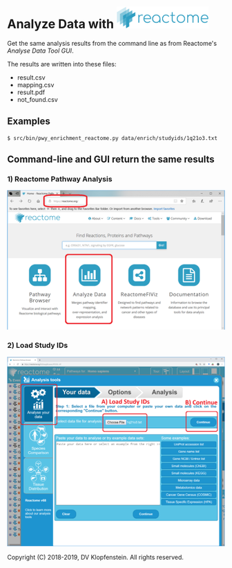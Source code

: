 # Analyze Data with <img src="images/logo_reactome.png" height="50pt">
Get the same analysis results from the command line as from Reactome's _Analyse Data Tool GUI_.

The results are written into these files:
  * result.csv
  * mapping.csv
  * result.pdf
  * not_found.csv

## Examples
```
$ src/bin/pwy_enrichment_reactome.py data/enrich/studyids/1q21o3.txt
```

## Command-line and GUI return the same results

### 1) Reactome Pathway Analysis
![Reactome's Pathway Analysis](images/anal00_analyze_data.png)

### 2) Load Study IDs
![Load Study IDs into Reactome](images/anal01_load_study_ids.png)


Copyright (C) 2018-2019, DV Klopfenstein. All rights reserved.
